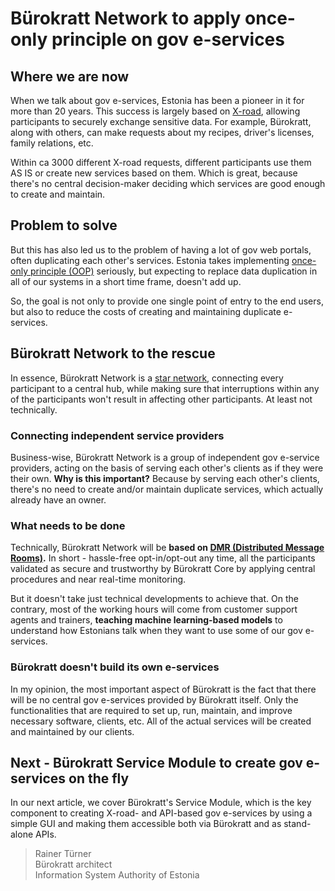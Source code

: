 # Bürokratt Network to apply once-only principle on gov e-services

## Where we are now

When we talk about gov e-services, Estonia has been a pioneer in it for more than 20 years. This success is largely based on [X-road](https://x-road.global), allowing participants to securely exchange sensitive data. For example, Bürokratt, along with others, can make requests about my recipes, driver's licenses, family relations, etc.

Within ca 3000 different X-road requests, different participants use them AS IS or create new services based on them. Which is great, because there's no central decision-maker deciding which services are good enough to create and maintain.

## Problem to solve

But this has also led us to the problem of having a lot of gov web portals, often duplicating each other's services. Estonia takes implementing [once-only principle (OOP)](https://en.wikipedia.org/wiki/Once-only_principle) seriously, but expecting to replace data duplication in all of our systems in a short time frame, doesn't add up.

So, the goal is not only to provide one single point of entry to the end users, but also to reduce the costs of creating and maintaining duplicate e-services.

## Bürokratt Network to the rescue

In essence, Bürokratt Network is a [star network](https://en.wikipedia.org/wiki/Star_network), connecting every participant to a central hub, while making sure that interruptions within any of the participants won't result in affecting other participants. At least not technically.

### Connecting independent service providers

Business-wise, Bürokratt Network is a group of independent gov e-service providers, acting on the basis of serving each other's clients as if they were their own. **Why is this important?** Because by serving each other's clients, there's no need to create and/or maintain duplicate services, which actually already have an owner.

### What needs to be done

Technically, Bürokratt Network will be **based on [DMR (Distributed Message Rooms)](https://github.com/buerokratt/DMR/blob/1-architecture-for-distributed-message-rooms/README.md).** In short - hassle-free opt-in/opt-out any time, all the participants validated as secure and trustworthy by Bürokratt Core by applying central procedures and near real-time monitoring.

But it doesn't take just technical developments to achieve that. On the contrary, most of the working hours will come from customer support agents and trainers, **teaching machine learning-based models** to understand how Estonians talk when they want to use some of our gov e-services.

### Bürokratt doesn't build its own e-services

In my opinion, the most important aspect of Bürokratt is the fact that there will be no central gov e-services provided by Bürokratt itself. Only the functionalities that are required to set up, run, maintain, and improve necessary software, clients, etc. All of the actual services will be created and maintained by our clients.

## Next - Bürokratt Service Module to create gov e-services on the fly

In our next article, we cover Bürokratt's Service Module, which is the key component to creating X-road- and API-based gov e-services by using a simple GUI and making them accessible both via Bürokratt and as stand-alone APIs.

> Rainer Türner<br>
> Bürokratt architect<br>
> Information System Authority of Estonia
